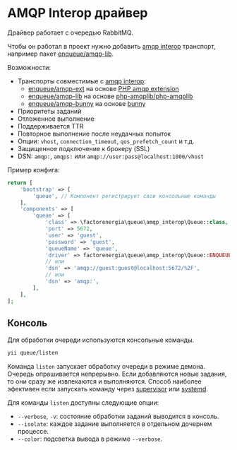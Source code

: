AMQP Interop драйвер
====================

Драйвер работает с очередью RabbitMQ.

Чтобы он работал в проект нужно добавить [amqp interop] транспорт, например пакет [enqueue/amqp-lib].

Возможности:

* Транспорты совместимые с [amqp interop]:
  * [enqueue/amqp-ext] на основе [PHP amqp extension]
  * [enqueue/amqp-lib] на основе [php-amqplib/php-amqplib]
  * [enqueue/amqp-bunny] на основе [bunny]
* Приоритеты заданий
* Отложенное выполнение
* Поддерживается TTR
* Повторное выполнение после неудачных попыток
* Опции: `vhost`, `connection_timeout`, `qos_prefetch_count` и т.д.
* Защищенное подключение к брокеру (SSL)
* DSN: `amqp:`, `amqps:` или `amqp://user:pass@localhost:1000/vhost`

[amqp interop]: https://github.com/queue-interop/queue-interop#amqp-interop
[enqueue/amqp-ext]: https://github.com/php-enqueue/amqp-ext
[PHP amqp extension]: https://github.com/pdezwart/php-amqp
[enqueue/amqp-lib]: https://github.com/php-enqueue/amqp-lib
[php-amqplib/php-amqplib]: https://github.com/php-amqplib/php-amqplib
[enqueue/amqp-bunny]: https://github.com/php-enqueue/amqp-bunny
[bunny]: https://github.com/jakubkulhan/bunny

Пример конфига:

```php
return [
    'bootstrap' => [
        'queue', // Компонент регистрирует свои консольные команды
    ],
    'components' => [
        'queue' => [
            'class' => \factorenergia\queue\amqp_interop\Queue::class,
            'port' => 5672,
            'user' => 'guest',
            'password' => 'guest',
            'queueName' => 'queue',
            'driver' => factorenergia\queue\amqp_interop\Queue::ENQUEUE_AMQP_LIB,
            // или
            'dsn' => 'amqp://guest:guest@localhost:5672/%2F',
            // или
            'dsn' => 'amqp:',
        ],
    ],
];
```

Консоль
-------

Для обработки очереди используются консольные команды.

```sh
yii queue/listen
```

Команда `listen` запускает обработку очереди в режиме демона. Очередь опрашивается непрерывно.
Если добавляются новые задания, то они сразу же извлекаются и выполняются. Способ наиболее эфективен
если запускать команду через [supervisor](worker.md#supervisor) или [systemd](worker.md#systemd).

Для команды `listen` доступны следующие опции:

- `--verbose`, `-v`: состояние обработки заданий выводится в консоль.
- `--isolate`: каждое задание выполняется в отдельном дочернем процессе.
- `--color`: подсветка вывода в режиме `--verbose`.
